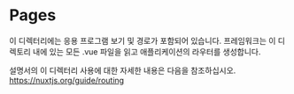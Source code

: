# Pages

이 디렉터리에는 응용 프로그램 보기 및 경로가 포함되어 있습니다.
프레임워크는 이 디렉토리 내에 있는 모든 .vue 파일을 읽고 애플리케이션의 라우터를 생성합니다.

설명서의 이 디렉터리 사용에 대한 자세한 내용은 다음을 참조하십시오.
https://nuxtjs.org/guide/routing
